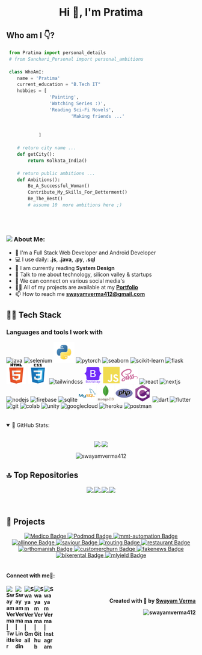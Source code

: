 <h1 align="center">Hi 👋, I'm Pratima</h1>

## Who am I :point_down:?
```python
 from Pratima import personal_details
 # from Sanchari_Personal import personal_ambitions
 
 class WhoAmI:
 	name = 'Pratima'
	current_education = "B.Tech IT"
	hobbies = [
				'Painting',
				'Watching Series :)',
				'Reading Sci-Fi Novels',
		                'Making friends ...'
				
        			
			]
			
	# return city name ...
	def getCity():
		return Kolkata_India()
		
	# return public ambitions ...
	def Ambitions():
		Be_A_Successful_Woman()
		Contribute_My_Skills_For_Betterment()
		Be_The_Best()
		# assume 10  more ambitions here ;)
		
		
	
```

			

			

### <img src="https://github.com/TheDudeThatCode/TheDudeThatCode/blob/master/Assets/Developer.gif" width="45" /> About Me:
- 🏦 I'm a Full Stack Web Developer and Android Developer
- 💻 I use daily: **.js**, **.java**, **.py**,  **.sql**
- 📖 I am currently reading **System Design**
- 💬 Talk to me about technology, silicon valley & startups
- 👯 We can connect on various social media's
- 👨‍💻 All of my projects are available at my [**Portfolio**](https://portfolio-n87uqaa6u-swayamverma412s-projects.vercel.app/)
- 📫 How to reach me **swayamverma412@gmail.com**

<!--### <img /> Connect with me:
<p align="left">
<a href="https://twitter.com/swayam412" target="blank"><img align="center" src="https://raw.githubusercontent.com/rahuldkjain/github-profile-readme-generator/master/src/images/icons/Social/twitter.svg" alt="swayam412" height="30" width="40" /></a>
<a href="https://linkedin.com/in/swayam-verma-705a9a195" target="blank"><img align="center" src="https://raw.githubusercontent.com/rahuldkjain/github-profile-readme-generator/master/src/images/icons/Social/linked-in-alt.svg" alt="swayam-verma-705a9a195" height="30" width="40" /></a>
<a href="https://instagram.com/_swayam_15" target="blank"><img align="center" src="https://raw.githubusercontent.com/rahuldkjain/github-profile-readme-generator/master/src/images/icons/Social/instagram.svg" alt="_swayam_15" height="30" width="40" /></a>
</p>-->

<!--### <img src="https://github.com/TheDudeThatCode/TheDudeThatCode/blob/master/Assets/Developer.gif" width="45" /> Languages and Tools:-->

## 👩‍💻 Tech Stack
### Languages and tools I work with
<div>
<img height="45" alt="java" src="https://www.vectorlogo.zone/logos/java/java-icon.svg">
<img height="45" alt="selenium" src="https://raw.githubusercontent.com/detain/svg-logos/780f25886640cef088af994181646db2f6b1a3f8/svg/selenium-logo.svg">
<img height="55" alt="python" src="https://raw.githubusercontent.com/github/explore/80688e429a7d4ef2fca1e82350fe8e3517d3494d/topics/python/python.png">
<img height="45" alt="pytorch" src="https://www.vectorlogo.zone/logos/pytorch/pytorch-icon.svg">
<img height="45" alt="seaborn" src="https://seaborn.pydata.org/_images/logo-mark-lightbg.svg">
<img height="45" alt="scikit-learn" src="https://upload.wikimedia.org/wikipedia/commons/0/05/Scikit_learn_logo_small.svg">
<img height="45" alt="flask" src="https://www.vectorlogo.zone/logos/pocoo_flask/pocoo_flask-icon.svg">
<img height="53" alt="html" src="https://raw.githubusercontent.com/github/explore/5c058a388828bb5fde0bcafd4bc867b5bb3f26f3/topics/html/html.png">
<img height="53" alt="css" src="https://raw.githubusercontent.com/github/explore/80688e429a7d4ef2fca1e82350fe8e3517d3494d/topics/css/css.png"> 
<img height="45" alt="tailwindcss" src="https://www.vectorlogo.zone/logos/tailwindcss/tailwindcss-icon.svg">
<img height="45" alt="bootstrap" src="https://raw.githubusercontent.com/devicons/devicon/master/icons/bootstrap/bootstrap-plain-wordmark.svg">
<img height="45" alt="js" src="https://raw.githubusercontent.com/devicons/devicon/master/icons/javascript/javascript-plain.svg">
<img height="45" alt="sass" src="https://raw.githubusercontent.com/devicons/devicon/master/icons/sass/sass-original.svg">
<img height="45" alt="react" src="https://www.vectorlogo.zone/logos/reactjs/reactjs-icon.svg">
<img height="45" alt="nextjs" src="https://cdn.worldvectorlogo.com/logos/nextjs-2.svg">
<img height="45" alt="nodejs" src="https://www.vectorlogo.zone/logos/nodejs/nodejs-icon.svg">
<img height="45" alt="firebase" src="https://www.vectorlogo.zone/logos/firebase/firebase-icon.svg">
<img height="45" alt="sqlite" src="https://www.vectorlogo.zone/logos/sqlite/sqlite-icon.svg">
<img height="45" alt="mysql" src="https://raw.githubusercontent.com/devicons/devicon/master/icons/mysql/mysql-original-wordmark.svg">
<img height="45" alt="mongodb" src="https://raw.githubusercontent.com/devicons/devicon/master/icons/mongodb/mongodb-original-wordmark.svg">
<img height="45" alt="php" src="https://raw.githubusercontent.com/devicons/devicon/master/icons/php/php-original.svg">
<img height="45" alt="csharp" src="https://raw.githubusercontent.com/devicons/devicon/master/icons/csharp/csharp-original.svg">
<img height="45" alt="dart" src="https://www.vectorlogo.zone/logos/dartlang/dartlang-icon.svg">
<img height="45" alt="flutter" src="https://www.vectorlogo.zone/logos/flutterio/flutterio-icon.svg">
<img height="45" alt="git" src="https://www.vectorlogo.zone/logos/git-scm/git-scm-icon.svg">
<img height="45" alt="colab" src="https://colab.research.google.com/img/colab_favicon_256px.png">
<img height="45" alt="unity" src="https://www.vectorlogo.zone/logos/unity3d/unity3d-icon.svg">
<img height="45" alt="googlecloud" src="https://www.vectorlogo.zone/logos/google_cloud/google_cloud-icon.svg">
<img height="45" alt="heroku" src="https://www.vectorlogo.zone/logos/heroku/heroku-icon.svg">
<img height="45" alt="postman" src="https://www.vectorlogo.zone/logos/getpostman/getpostman-icon.svg">


</div>
<br>
<br>
<!--### <img src="https://github.com/TheDudeThatCode/TheDudeThatCode/blob/master/Assets/Developer.gif" width="45" /> Github Stats:
  <p align="left"> <img src="https://github-readme-stats.vercel.app/api/top-langs/?username=swayamverma412" alt="swayamverma412" />-->


<details open="">
<summary>
 📔 GitHub Stats:
</summary>
<br>
<p align="center">
  <a href="https://github.com/swayamverma412">
    <img align="center"  height="175px" src="https://github-readme-stats.vercel.app/api?username=swayamverma412&show_icons=true&hide_border=true&title_color=94b4a4&amp&icon_color=FFFFFF&amp&text_color=FFFFFF&amp&bg_color=000000&count_private=true&include_all_commits=true"/>
  </a>
  <a href="https://github.com/swayamverma412">
    <img align="center" height="175px" src="https://github-readme-stats.vercel.app/api/top-langs/?username=swayamverma412&text_color=FFFFFF&bg_color=000000&title_color=94b4a4&langs_count=15&layout=compact&hide_border=true" />
  </a>
</p>
  <p align="center"><img align="center" src="https://github-readme-streak-stats.herokuapp.com/?user=swayamverma412&text_color=FFFFFF&bg_color=000000&title_color=94b4a4&langs_count=15&layout=compact&hide_border=true" alt="swayamverma412" /></p>
</details>


## 🔝 Top Repositories
<div align = "center">
<a href="https://medico-deploy.onrender.com/">
  <img align="center" src="https://github-readme-stats.vercel.app/api/pin/?username=swayamverma412&repo=Medico-Deploy&theme=transparent" />
</a>
<a href="https://podmode.vercel.app/">
  <img align="center" src="https://github-readme-stats.vercel.app/api/pin/?username=swayamverma412&repo=PODMODE&theme=transparent" />
</a>
<a href="https://github.com/swayamverma412/MMT_Automation">
  <img align="center" src="https://github-readme-stats.vercel.app/api/pin/?username=swayamverma412&repo=MMT_Automation&theme=transparent" />
</a>
<a href="https://github.com/swayamverma412/ALL_IN_ONE">
  <img align="center" src="https://github-readme-stats.vercel.app/api/pin/?username=swayamverma412&repo=ALL_IN_ONE&theme=transparent" />
</a>
</div>
<br>
<br>

## 📔 Projects
<div id="badges" align = "center">

  <a href="https://medico-deploy.onrender.com/">
    <img src="https://img.shields.io/badge/Medico-blue?style=for-the-badge" alt="Medico Badge"/>
  </a>

  <a href="https://github.com/swayamverma412/PODMODE">
    <img src="https://img.shields.io/badge/PODMOD-red?style=for-the-badge" alt="Podmod Badge"/>
  </a>

  <a href="https://github.com/swayamverma412/MMT_Automation">
    <img src="https://img.shields.io/badge/MMT_Automation-yellow?style=for-the-badge" alt="mmt-automation Badge"/>
  </a>

  <a href="https://github.com/swayamverma412/ALL_IN_ONE">
    <img src="https://img.shields.io/badge/ALL_IN_ONE-orange?style=for-the-badge" alt="allinone Badge"/>
  </a>

  <a href="https://saviourswayam.000webhostapp.com/index.php">
    <img src="https://img.shields.io/badge/SAVIOUR-mint?style=for-the-badge" alt="saviour Badge"/>
  </a>

   <a href="https://github.com/swayamverma412/EV_Routing">
    <img src="https://img.shields.io/badge/EV_Routing-grey?style=for-the-badge" alt="routing Badge"/>
  </a>

  <a href="https://restauarnt-nextjs-deploy.vercel.app/">
    <img src="https://img.shields.io/badge/RESTAURANT-blue?style=for-the-badge" alt="restaurant Badge"/>
  </a>

  <a href="www.orthomanish.com/">
    <img src="https://img.shields.io/badge/ORTHOMANISH-lavender?style=for-the-badge" alt="orthomanish Badge"/>
  </a>

  <a href="https://github.com/swayamverma412/Customer_Churn_Prediction">
    <img src="https://img.shields.io/badge/Customer_Churn_Prediction-pink?style=for-the-badge" alt="customerchurn Badge"/>
  </a>

  <a href="https://github.com/swayamverma412/Fake_News_Detection">
    <img src="https://img.shields.io/badge/Fake_News_Detection-maroon?style=for-the-badge" alt="fakenews Badge"/>
  </a>

<a href="https://github.com/swayamverma412/Bike_Rental_website">
    <img src="https://img.shields.io/badge/Bike_Rental_Website-gold?style=for-the-badge" alt="bikerental Badge"/>
</a>

<a href="https://github.com/swayamverma412/ML_YIELD">
    <img src="https://img.shields.io/badge/ML_YIELD-teal?style=for-the-badge" alt="mlyield Badge"/>
</a>
  
</div>
<br>

<!--## <img src="https://github.com/TheDudeThatCode/TheDudeThatCode/blob/master/Assets/Developer.gif" width="45" /> Projects
- [MEDICO](https://medico-deploy.onrender.com/) :-
 Medico is a web app offering personalized medical recommendations using machine learning on user data for disease prediction, drug response, and alternative medicine,improving healthcare outcomes.

- [PODMOD](https://github.com/swayamverma412/PODMODE) :-
  Podcast Web Application is a web-based application that allows users to browse, listen to, and create podcasts. The main objective of this project was to create a user-friendly application that would provide a platform for users to listen to     their favorite podcasts from any device with internet access.

- [MMT_Automation](https://github.com/swayamverma412/MMT_Automation) :-
  This project aims to automate the functionality of booking a train ticket on the MakeMyTrip website.

 
- [ALL_IN_ONE](https://github.com/swayamverma412/ALL_IN_ONE) :-
  This multi-vendor application provides a platform for customers to browse and purchase products from multiple vendors. It also includes features for managing orders, deliveries, and administrative tasks.

- [Saviour](https://saviourswayam.000webhostapp.com/index.php) :-
  The Blood Donor Management System is a responsive and mobile-friendly web application with an easy-to-use interface. It features donor registration, a search engine based on blood group and location, donor details, blood request functionality, and a contact form. The admin section allows management of blood groups, donor information, website pages, queries, and contact information, with an integrated dashboard for easy monitoring and control.

- [EV Routing](https://github.com/swayamverma412/EV_Routing) :-
This repository contains a project that aims to provide a predictive routing solution for electric vehicle (EV) users, taking into account EV charging station locations, battery charge, and charging time. The project utilizes a road network graph, EV charging station data, and machine learning techniques to calculate the shortest path and recommend the nearest charging station if necessary.

- [Restaurant_NextJS](https://restauarnt-nextjs-deploy.vercel.app/) :-
  Restaurant using Next.js is a web application showcasing a restaurant's menu and location. It features a Google Map link for easy navigation, highlights trending dishes based on ratings, allows for the addition of food images, and offers filters by category and season. Additionally, a reservation system or user reviews could enhance the website's    functionality and user experience.

- [Orthomanish](www.orthomanish.com/) :-
Orthomanish is an orthopaedic website designed to streamline patient appointments. Utilizing Firebase, it efficiently manages booking requests, providing a user-friendly experience for both patients and healthcare providers

- [Customer_Churn_Prediction](https://github.com/swayamverma412/Customer_Churn_Prediction) :-
  Customer churn prediction predicts the churn risk score using machine learning

- [Fake_News_Prediction](https://github.com/swayamverma412/Fake_News_Detection) :-
  Fake News Detection is a machine learning project aimed at identifying and classifying fake news articles. The project utilizes various natural language processing (NLP) techniques and machine learning algorithms to distinguish between real and fake news sources.

- [Bike_Rental_Website](https://github.com/swayamverma412/Bike_Rental_website) :-
  It is an online bike rental system. A company named bikebook offers multiple categories of bikes for rent for people around the country. So we have designed an application from where the customer can register to rent their desirable bike or bicycle for a specific time.

- [Crop Yield](https://github.com/swayamverma412/ML_YIELD) :-
  Crop Yield Prediction using Machine Learning is a cutting-edge approach that leverages historical crop data, soil quality, and other relevant factors to forecast future yields accurately. By analyzing this data, farmers can make informed decisions about crop selection, planting strategies, and resource allocation, ultimately maximum-->

<h4> Connect with me🤝: <h4>
  </hr>
  <a href="https://twitter.com/swayam412">
  <img align="left" alt=" Swayam Verma | Twitter" width="24px" src="https://www.vectorlogo.zone/logos/twitter/twitter-icon.svg" />
  </a>
  <a href="https://www.linkedin.com/in/swayamverma412/">
   <img align="left" alt=" Swayam Verma | Linkedin" width="24px" src="https://www.vectorlogo.zone/logos/linkedin/linkedin-icon.svg" />
  </a>
  <a href="mailto:swayamverma412@gmail.com">
    <img align="left" alt="Swayam Verma | Gmail" width="26px" src="https://www.vectorlogo.zone/logos/gmail/gmail-icon.svg" />
  </a>
  <a href="https://github.com/swayamverma412">
    <img align="left" alt="Swayam Verma| Github" width="26px" src="https://www.vectorlogo.zone/logos/github/github-tile.svg" />
  </a>
  <a href="https://instagram.com/_swayam_15">
    <img align="left" alt="Swayam Verma| Instagram" width="26px" src="https://www.vectorlogo.zone/logos/instagram/instagram-tile.svg" />
  </a>
  <br>

<p align="right" > Created with 🖤 by <a href="https://github.com/swayamverma412">Swayam Verma</a></p>
<p align="right" > <img src="https://komarev.com/ghpvc/?username=swayamverma412&label=Profile%20views&color=0e75b6&style=flat" alt="swayamverma412" /> </p>




